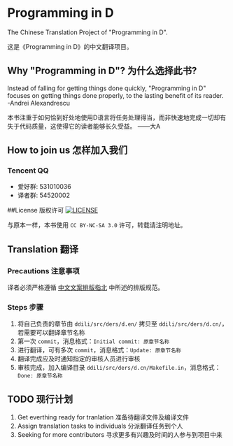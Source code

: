 # Programming in D
The Chinese Translation Project of "Programming in D".

这是《Programming in D》的中文翻译项目。

## Why "Programming in D"? 为什么选择此书?
Instead of falling for getting things done quickly, "Programming in D" focuses on getting things done properly, to the lasting benefit of its reader. -Andrei Alexandrescu

本书注重于如何恰到好处地使用D语言将任务处理得当，而非快速地完成一切却有失于代码质量，这使得它的读者能够长久受益。 ——大A

## How to join us 怎样加入我们
### Tencent QQ
 - 爱好群: 531010036
 - 译者群: 54520002

##License 版权许可 [![LICENSE][license-badge]][license-url]

[license-badge]: http://ddili.org/image/cc_88x31.png
[license-url]: http://creativecommons.org/licenses/by-nc-sa/3.0/us/
与原本一样，本书使用 `CC BY-NC-SA 3.0` 许可，转载请注明地址。

## Translation 翻译
### Precautions 注意事项
译者必须严格遵循 [中文文案排版指北](https://github.com/sparanoid/chinese-copywriting-guidelines) 中所述的排版规范。

### Steps 步骤
 1. 将自己负责的章节由 `ddili/src/ders/d.en/` 拷贝至 `ddili/src/ders/d.cn/`，若需要可以翻译章节名称
 2. 第一次 `commit`，消息格式：`Initial commit: 原章节名称`
 3. 进行翻译，可有多次 `commit`，消息格式：`Update: 原章节名称`
 4. 翻译完成应及时通知指定的审核人员进行审核
 5. 审核完成，加入编译目录 `ddili/src/ders/d.cn/Makefile.in`，消息格式：`Done: 原章节名称`

## TODO 现行计划
 1. Get everthing ready for tranlation 准备待翻译文件及编译文件
 2. Assign translation tasks to individuals 分派翻译任务到个人
 3. Seeking for more contributors 寻求更多有兴趣及时间的人参与到项目中来
